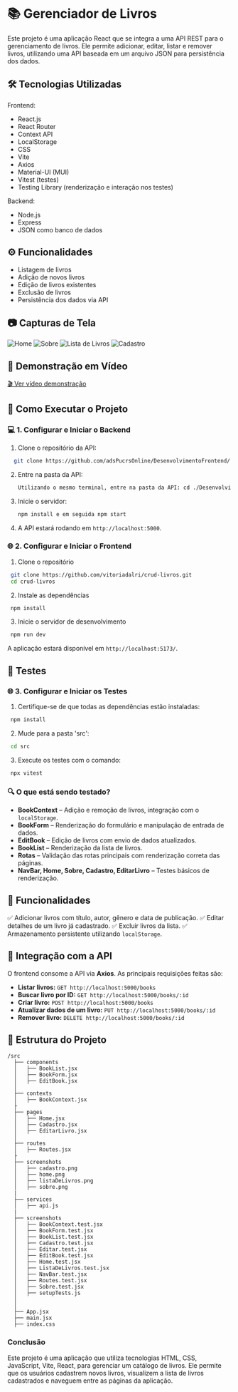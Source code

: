# 📚 Gerenciador de Livros

Este projeto é uma aplicação React que se integra a uma API REST para o gerenciamento de livros. Ele permite adicionar, editar, listar e remover livros, utilizando uma API baseada em um arquivo JSON para persistência dos dados.

## 🛠 Tecnologias Utilizadas

Frontend:

- React.js
- React Router
- Context API
- LocalStorage
- CSS
- Vite
- Axios
- Material-UI (MUI)
- Vitest (testes)
- Testing Library (renderização e interação nos testes)

Backend:

- Node.js
- Express
- JSON como banco de dados

## ⚙️ Funcionalidades

- Listagem de livros
- Adição de novos livros
- Edição de livros existentes
- Exclusão de livros
- Persistência dos dados via API

## 📷 Capturas de Tela

![Home](./src/screenshots/home.png)
![Sobre](./src/screenshots/sobre.png)
![Lista de Livros](./src/screenshots/listaDeLivros.png)
![Cadastro](./src/screenshots/cadastro.png)

## 🎥 Demonstração em Vídeo

[🎬 Ver vídeo demonstração](https://www.loom.com/share/0b36938dfdf34ddd90e55a1e6e0cc692?sid=87aaebb8-983e-4607-9c19-4d803870a876)

## 🚀 Como Executar o Projeto

### 💻 1. Configurar e Iniciar o Backend

1. Clone o repositório da API:

```sh
  git clone https://github.com/adsPucrsOnline/DesenvolvimentoFrontend/
```

2. Entre na pasta da API:
   ```sh
   Utilizando o mesmo terminal, entre na pasta da API: cd ./DesenvolvimentoFrontend/readingJournal-api/
   ```
3. Inicie o servidor:
   ```sh
   npm install e em seguida npm start
   ```
4. A API estará rodando em `http://localhost:5000`.

### 🌐 2. Configurar e Iniciar o Frontend

1.  Clone o repositório

```sh
 git clone https://github.com/vitoriadalri/crud-livros.git
 cd crud-livros
```

2. Instale as dependências

```sh
 npm install
```

3. Inicie o servidor de desenvolvimento

```sh
 npm run dev
```

A aplicação estará disponível em `http://localhost:5173/`.

## 🧪 Testes

### 🌐 3. Configurar e Iniciar os Testes

1. Certifique-se de que todas as dependências estão instaladas:

```sh
 npm install
```

2. Mude para a pasta 'src':

```sh
 cd src
```

3. Execute os testes com o comando:

```sh
 npx vitest
```

### 🔍 O que está sendo testado?

- **BookContext** – Adição e remoção de livros, integração com o `localStorage`.
- **BookForm** – Renderização do formulário e manipulação de entrada de dados.
- **EditBook** – Edição de livros com envio de dados atualizados.
- **BookList** – Renderização da lista de livros.
- **Rotas** – Validação das rotas principais com renderização correta das páginas.
- **NavBar, Home, Sobre, Cadastro, EditarLivro** – Testes básicos de renderização.

## 🔧 Funcionalidades

✅ Adicionar livros com título, autor, gênero e data de publicação.
✅ Editar detalhes de um livro já cadastrado.
✅ Excluir livros da lista.
✅ Armazenamento persistente utilizando `localStorage`.

## 🔄 Integração com a API

O frontend consome a API via **Axios**. As principais requisições feitas são:

- **Listar livros:** `GET http://localhost:5000/books`
- **Buscar livro por ID:** `GET http://localhost:5000/books/:id`
- **Criar livro:** `POST http://localhost:5000/books`
- **Atualizar dados de um livro:** `PUT http://localhost:5000/books/:id`
- **Remover livro:** `DELETE http://localhost:5000/books/:id`

## 📂 Estrutura do Projeto

```
/src
  ├── components
  │   ├── BookList.jsx
  │   ├── BookForm.jsx
  │   ├── EditBook.jsx
  │
  ├── contexts
  │   ├── BookContext.jsx
  ├
  ├── pages
  │   ├── Home.jsx
  │   ├── Cadastro.jsx
  │   ├── EditarLivro.jsx
  │
  ├── routes
  │   ├── Routes.jsx
  ├
  ├── screenshots
  │   ├── cadastro.png
  │   ├── home.png
  │   ├── listaDeLivros.png
  │   ├── sobre.png
  |
  ├── services
  │   ├── api.js
  |
  ├── screenshots
  │   ├── BookContext.test.jsx
  │   ├── BookForm.test.jsx
  │   ├── BookList.test.jsx
  │   ├── Cadastro.test.jsx
  │   ├── Editar.test.jsx
  │   ├── EditBook.test.jsx
  │   ├── Home.test.jsx
  │   ├── ListaDeLivros.test.jsx
  │   ├── NavBar.test.jsx
  │   ├── Routes.test.jsx
  │   ├── Sobre.test.jsx
  │   ├── setupTests.js
  │
  │
  ├── App.jsx
  ├── main.jsx
  ├── index.css
```

### Conclusão

Este projeto é uma aplicação que utiliza tecnologias HTML, CSS, JavaScript, Vite, React, para gerenciar um catálogo de livros. Ele permite que os usuários cadastrem novos livros, visualizem a lista de livros cadastrados e naveguem entre as páginas da aplicação.
